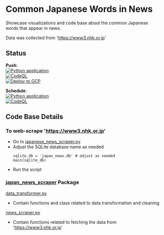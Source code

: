 # Common Japanese Words in News

Showcase visualizations and code base about the common Japanese words that appear in news.

Data was collected from 'https://www3.nhk.or.jp'

## Status

**Push**:  
[![Python application](https://github.com/sakan811/Find-Common-Japanese-Words-From-News/actions/workflows/python-app.yml/badge.svg?branch=master&event=push)](https://github.com/sakan811/Find-Common-Japanese-Words-From-News/actions/workflows/python-app.yml)  
[![CodeQL](https://github.com/sakan811/Find-Common-Japanese-Words-From-News/actions/workflows/codeql.yml/badge.svg?branch=master&event=push)](https://github.com/sakan811/Find-Common-Japanese-Words-From-News/actions/workflows/codeql.yml)  
[![Deploy to GCP](https://github.com/sakan811/Find-Common-Japanese-Words-From-News/actions/workflows/deploy-to-gcp.yml/badge.svg?branch=master&event=push)](https://github.com/sakan811/Find-Common-Japanese-Words-From-News/actions/workflows/deploy-to-gcp.yml)

**Schedule**:  
[![Python application](https://github.com/sakan811/Find-Common-Japanese-Words-From-News/actions/workflows/python-app.yml/badge.svg?branch=master&event=schedule)](https://github.com/sakan811/Find-Common-Japanese-Words-From-News/actions/workflows/python-app.yml)  
[![CodeQL](https://github.com/sakan811/Find-Common-Japanese-Words-From-News/actions/workflows/codeql.yml/badge.svg?branch=master&event=schedule)](https://github.com/sakan811/Find-Common-Japanese-Words-From-News/actions/workflows/codeql.yml)

## Code Base Details

### To web-scrape 'https://www3.nhk.or.jp'
- Go to [japanese_news_scraper.py](japanese_news_scraper.py)
- Adjust the SQLite database name as needed
    ```
    sqlite_db = 'japan_news.db' # adjust as needed
    main(sqlite_db)
    ```
- Run the script

### [japan_news_scraper](japan_news_scraper) Package
[data_transformer.py](japan_news_scraper%2Fdata_transformer.py)
- Contain functions and class related to data transformation and cleaning

[news_scraper.py](japan_news_scraper%2Fnews_scraper.py)
- Contain functions related to fetching the data from 'https://www3.nhk.or.jp'

